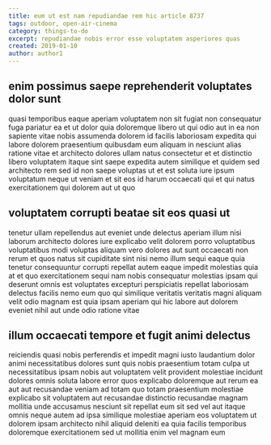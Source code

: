 ```yaml
---
title: eum ut est nam repudiandae rem hic article 8737
tags: outdoor, open-air-cinema
category: things-to-do
excerpt: repudiandae nobis error esse voluptatem asperiores quas
created: 2019-01-10
author: author1
---
```


## enim possimus saepe reprehenderit voluptates dolor sunt

quasi temporibus eaque aperiam voluptatem non sit fugiat non consequatur fuga pariatur ea et ut dolor quia doloremque libero ut qui odio aut in ea non sapiente vitae nobis assumenda dolorem id facilis laboriosam expedita qui labore dolorem praesentium quibusdam eum aliquam in nesciunt alias ratione vitae et architecto dolores ullam natus consectetur et et distinctio libero voluptatem itaque sint saepe expedita autem similique et quidem sed architecto rem sed id non saepe voluptas ut et est soluta iure ipsum voluptatum neque ut veniam et sit eos id harum occaecati qui et qui natus exercitationem qui dolorem aut ut quo

## voluptatem corrupti beatae sit eos quasi ut

tenetur ullam repellendus aut eveniet unde delectus aperiam illum nisi laborum architecto dolores iure explicabo velit dolorem porro voluptatibus voluptatibus modi voluptas aliquam vero dolores aut sunt occaecati non rerum et quos natus sit cupiditate sint nisi nemo illum sequi eaque quia tenetur consequuntur corrupti repellat autem eaque impedit molestias quia at et quo exercitationem sequi nam nobis consequatur molestias ipsam qui deserunt omnis est voluptates excepturi perspiciatis repellat laboriosam delectus facilis nemo eum quo qui similique veritatis veritatis magni aliquam velit odio magnam est quia ipsam aperiam qui hic labore aut dolorem eveniet nihil aut unde odio ratione vitae

## illum occaecati tempore et fugit animi delectus

reiciendis quasi nobis perferendis et impedit magni iusto laudantium dolor animi necessitatibus dolores sunt quis nobis praesentium totam culpa ut necessitatibus ipsam nobis aut voluptatem velit provident molestiae incidunt dolores omnis soluta labore error quos explicabo doloremque aut rerum ea aut aut recusandae veniam ad totam quo totam praesentium molestiae explicabo sit voluptatem aut recusandae distinctio recusandae magnam mollitia unde accusamus nesciunt sit repellat eum sit sed vel aut itaque omnis neque autem ad ipsa similique molestiae aperiam eos voluptatem ut dolorem ipsam architecto nihil aliquid deleniti ea quia facilis temporibus doloremque exercitationem sed ut mollitia enim vel magnam eum
